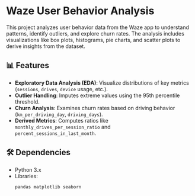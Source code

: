 # Waze User Behavior Analysis

This project analyzes user behavior data from the Waze app to understand patterns, identify outliers, and explore churn rates. The analysis includes visualizations like box plots, histograms, pie charts, and scatter plots to derive insights from the dataset.

## 📊 Features
- **Exploratory Data Analysis (EDA)**: Visualize distributions of key metrics (`sessions`, `drives`, `device` usage, etc.).
- **Outlier Handling**: Imputes extreme values using the 95th percentile threshold.
- **Churn Analysis**: Examines churn rates based on driving behavior (`km_per_driving_day`, `driving_days`).
- **Derived Metrics**: Computes ratios like `monthly_drives_per_session_ratio` and `percent_sessions_in_last_month`.

## 🛠️ Dependencies
- Python 3.x
- Libraries:
  ```bash
  pandas matplotlib seaborn
